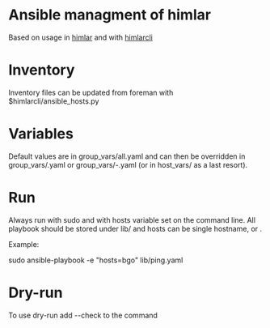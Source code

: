 # Ansible managment of himlar

Based on usage in [himlar](https://github.com/norcams/himlar) and with
[himlarcli](https://github.com/norcams/himlarcli)

# Inventory

Inventory files can be updated from foreman with $himlarcli/ansible_hosts.py

# Variables
Default values are in group_vars/all.yaml and can then be overridden in
group_vars/<loc>.yaml or group_vars/<loc>-<role>.yaml (or in host_vars/
as a last resort).

# Run
Always run with sudo and with hosts variable set on the command line.
All playbook should be stored under lib/ and hosts can be single hostname,
<loc> or <loc-role>. 

Example:

sudo ansible-playbook -e "hosts=bgo" lib/ping.yaml

# Dry-run

To use dry-run add --check to the command

